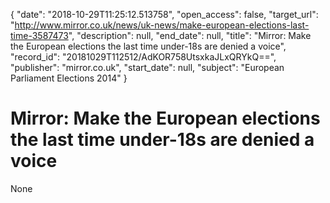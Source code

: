 {
  "date": "2018-10-29T11:25:12.513758", 
  "open_access": false, 
  "target_url": "http://www.mirror.co.uk/news/uk-news/make-european-elections-last-time-3587473", 
  "description": null, 
  "end_date": null, 
  "title": "Mirror: Make the European elections the last time under-18s are denied a voice", 
  "record_id": "20181029T112512/AdKOR758UtsxkaJLxQRYkQ==", 
  "publisher": "mirror.co.uk", 
  "start_date": null, 
  "subject": "European Parliament Elections 2014"
}

# Mirror: Make the European elections the last time under-18s are denied a voice

None
